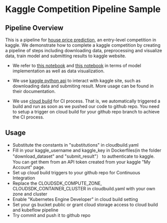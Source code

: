 # Kaggle Competition Pipeline Sample

## Pipeline Overview

This is a pipeline for [house price prediction](https://www.kaggle.com/c/house-prices-advanced-regression-techniques), an entry-level competition in kaggle. We demonstrate how to complete a kaggle competition by creating a pipeline of steps including downloading data, preprocessing and visualize data, train model and submitting results to kaggle website. 

* We refer to [this notebook](https://www.kaggle.com/rajgupta5/house-price-prediction) and [this notebook](https://www.kaggle.com/neviadomski/how-to-get-to-top-25-with-simple-model-sklearn) in terms of model implementation as well as data visualization. 

* We use [kaggle python api](https://github.com/Kaggle/kaggle-api) to interact with kaggle site, such as downloading data and submiting result. More usage can be found in their documentation.

* We use [cloud build](https://cloud.google.com/cloud-build/) for CI process. That is, we automatically triggered a build and run as soon as we pushed our code to github repo. You need to setup a trigger on cloud build for your github repo branch to achieve the CI process.

## Usage

* Substitute the constants in "substitutions" in cloudbuild.yaml
* Fill in your kaggle_username and kaggle_key in Dockerfiles(in the folder "download_dataset" and "submit_result"） to authenticate to kaggle. You can get them from an API token created from your kaggle "My Account" page.
* Set up cloud build triggers to your github repo for Continuous Integration
* Replace the CLOUDSDK_COMPUTE_ZONE, CLOUDSDK_CONTAINER_CLUSTER in cloudbuild.yaml with your own zone and cluster
* Enable "Kubernetes Engine Developer" in cloud build setting
* Set your gs bucket public or grant cloud storage access to cloud build and kubeflow pipeline
* Try commit and push it to github repo